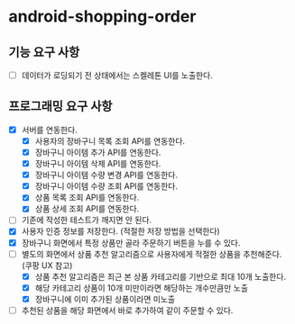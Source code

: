 # android-shopping-order

## 기능 요구 사항

- [ ] 데이터가 로딩되기 전 상태에서는 스켈레톤 UI를 노출한다.

## 프로그래밍 요구 사항

- [x] 서버를 연동한다.
    - [x] 사용자의 장바구니 목록 조회 API를 연동한다.
    - [x] 장바구니 아이템 추가 API를 연동한다.
    - [x] 장바구니 아이템 삭제 API를 연동한다.
    - [x] 장바구니 아이템 수량 변경 API를 연동한다.
    - [x] 장바구니 아이템 수량 조회 API를 연동한다.
    - [x] 상품 목록 조회 API를 연동한다.
    - [x] 상품 상세 조회 API를 연동한다.
- [ ] 기존에 작성한 테스트가 깨지면 안 된다.
- [x] 사용자 인증 정보를 저장한다. (적절한 저장 방법을 선택한다)
- [x] 장바구니 화면에서 특정 상품만 골라 주문하기 버튼을 누를 수 있다.
- [ ] 별도의 화면에서 상품 추천 알고리즘으로 사용자에게 적절한 상품을 추천해준다. (쿠팡 UX 참고)
    - [x] 상품 추천 알고리즘은 최근 본 상품 카테고리를 기반으로 최대 10개 노출한다.
    - [x] 해당 카테고리 상품이 10개 미만이라면 해당하는 개수만큼만 노출
    - [x] 장바구니에 이미 추가된 상품이라면 미노출
- [ ] 추천된 상품을 해당 화면에서 바로 추가하여 같이 주문할 수 있다.